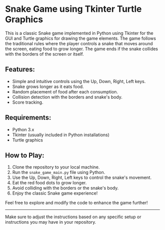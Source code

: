 
# Snake Game using Tkinter Turtle Graphics

This is a classic Snake game implemented in Python using Tkinter for the GUI and Turtle graphics for drawing the game elements. The game follows the traditional rules where the player controls a snake that moves around the screen, eating food to grow longer. The game ends if the snake collides with the borders of the screen or itself.

## Features:
- Simple and intuitive controls using the Up, Down, Right, Left keys.
- Snake grows longer as it eats food.
- Random placement of food after each consumption.
- Collision detection with the borders and snake's body.
- Score tracking.

## Requirements:
- Python 3.x
- Tkinter (usually included in Python installations)
- Turtle graphics

## How to Play:
1. Clone the repository to your local machine.
2. Run the `snake_game_main.py` file using Python.
3. Use the Up, Down, Right, Left keys to control the snake's movement.
4. Eat the red food dots to grow longer.
5. Avoid colliding with the borders or the snake's body.
6. Enjoy the classic Snake game experience!

Feel free to explore and modify the code to enhance the game further!

---

Make sure to adjust the instructions based on any specific setup or instructions you may have in your repository.
